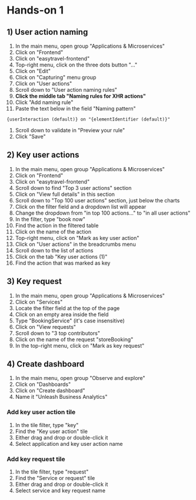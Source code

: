# Hands-on 1

## 1) User action naming
1. In the main menu, open group "Applications & Microservices"
1. Click on "Frontend"
1. Click on "easytravel-frontend"
1. Top-right menu, click on the three dots button "..."
1. Click on "Edit"
1. Click on "Capturing" menu group
1. Click on "User actions"
1. Scroll down to "User action naming rules"
1. **Click the middle tab "Naming rules for XHR actions"**
1. Click "Add naming rule"
1. Paste the text below in the field "Naming pattern"

```{userInteraction (default)} on "{elementIdentifier (default)}"```

1. Scroll down to validate in "Preview your rule"
1. Click "Save"

## 2) Key user actions

1. In the main menu, open group "Applications & Microservices"
1. Click on "Frontend"
1. Click on "easytravel-frontend"
1. Scroll down to find "Top 3 user actions" section
1. Click on "View full details" in this section
1. Scroll down to "Top 100 user actions" section, just below the charts
1. Click on the filter field and a dropdown list will appear
1. Change the dropdown from "in top 100 actions..." to "in all user actions"
1. In the filter, type "book now"
1. Find the action in the filtered table
1. Click on the name of the action
1. Top-right menu, click on "Mark as key user action"
1. Click on "User actions" in the breadcrumbs menu
1. Scroll down to the list of actions
1. Click on the tab "Key user actions (1)"
1. Find the action that was marked as key

## 3) Key request

1. In the main menu, open group "Applications & Microservices"
1. Click on "Services"
1. Locate the filter field at the top of the page
1. Click on an empty area inside the field
1. Type "BookingService" (it's case insensitive)
1. Click on "View requests"
1. Scroll down to "3 top contributors"
1. Click on the name of the request "storeBooking"
1. In the top-right menu, click on "Mark as key request"

## 4) Create dashboard
1. In the main menu, open group "Observe and explore"
1. Click on "Dashboards"
1. Click on "Create dashboard"
1. Name it "Unleash Business Analytics"

### Add key user action tile 
1. In the tile filter, type "key"
1. Find the "Key user action" tile
1. Either drag and drop or double-click it
1. Select application and key user action name

### Add key request tile
1. In the tile filter, type "request"
1. Find the "Service or request" tile
1. Either drag and drop or double-click it
1. Select service and key request name